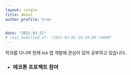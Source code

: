 ```yaml
---
layout: single
title: About
author_profile: true


date: "2021-03-21"
# last_modified_at: "2021-03-01 10:19:00 +0900"
---
```


학과를 다니며 현재 ios 앱 개발에 관심이 있어 공부하고 있습니다.


- ### 에코톤 프로젝트 참여
